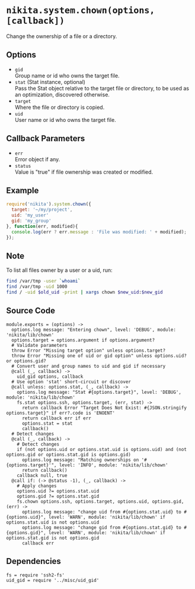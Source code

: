 
# `nikita.system.chown(options, [callback])`

Change the ownership of a file or a directory.

## Options

*   `gid`   
    Group name or id who owns the target file.   
*   `stat` (Stat instance, optional)   
    Pass the Stat object relative to the target file or directory, to be
    used as an optimization, discovered otherwise.   
*   `target`   
    Where the file or directory is copied.   
*   `uid`   
    User name or id who owns the target file.   

## Callback Parameters

*   `err`   
    Error object if any.   
*   `status`   
    Value is "true" if file ownership was created or modified.   

## Example

```js
require('nikita').system.chown({
  target: '~/my/project',
  uid: 'my_user'
  gid: 'my_group'
}, function(err, modified){
  console.log(err ? err.message : 'File was modified: ' + modified);
});
```

## Note

To list all files owner by a user or a uid, run:

```bash
find /var/tmp -user `whoami`
find /var/tmp -uid 1000
find / -uid $old_uid -print | xargs chown $new_uid:$new_gid
```

## Source Code

    module.exports = (options) ->
      options.log message: "Entering chown", level: 'DEBUG', module: 'nikita/lib/chown'
      options.target = options.argument if options.argument?
      # Validate parameters
      throw Error "Missing target option" unless options.target?
      throw Error "Missing one of uid or gid option" unless options.uid? or options.gid?
      # Convert user and group names to uid and gid if necessary
      @call (_, callback) ->
        uid_gid options, callback
      # Use option 'stat' short-circuit or discover
      @call unless: options.stat, (_, callback) ->
        options.log message: "Stat #{options.target}", level: 'DEBUG', module: 'nikita/lib/chown'
        fs.stat options.ssh, options.target, (err, stat) ->
          return callback Error "Target Does Not Exist: #{JSON.stringify options.target}" if err?.code is 'ENOENT'
          return callback err if err
          options.stat = stat
          callback()
      # Detect changes
      @call (_, callback) ->
        # Detect changes
        if (not options.uid or options.stat.uid is options.uid) and (not options.gid or options.stat.gid is options.gid)
          options.log message: "Matching ownerships on '#{options.target}'", level: 'INFO', module: 'nikita/lib/chown'
          return callback()
        callback null, true
      @call if: (-> @status -1), (_, callback) ->
        # Apply changes
        options.uid ?= options.stat.uid
        options.gid ?= options.stat.gid
        fs.chown options.ssh, options.target, options.uid, options.gid, (err) ->
          options.log message: "change uid from #{options.stat.uid} to #{options.uid}", level: 'WARN', module: 'nikita/lib/chown' if options.stat.uid is not options.uid
          options.log message: "change gid from #{options.stat.gid} to #{options.gid}", level: 'WARN', module: 'nikita/lib/chown' if options.stat.gid is not options.gid
          callback err

## Dependencies

    fs = require 'ssh2-fs'
    uid_gid = require '../misc/uid_gid'
